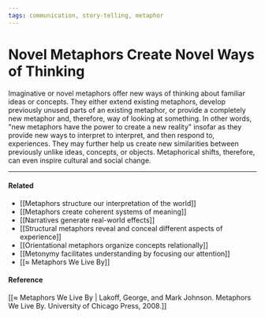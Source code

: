 ```yaml
---
tags: communication, story-telling, metaphor
---
```


# Novel Metaphors Create Novel Ways of Thinking

Imaginative or novel metaphors offer new ways of thinking about familiar ideas or concepts. They either extend existing metaphors, develop previously unused parts of an existing metaphor, or provide a completely new metaphor and, therefore, way of looking at something. In other words, "new metaphors have the power to create a new reality" insofar as they provide new ways to interpret to interpret, and then respond to, experiences. They may further help us create new similarities between previously unlike ideas, concepts, or objects. Metaphorical shifts, therefore, can even inspire cultural and social change.

---

#### Related

- [[Metaphors structure our interpretation of the world]]
- [[Metaphors create coherent systems of meaning]]
- [[Narratives generate real-world effects]]
- [[Structural metaphors reveal and conceal different aspects of experience]]
- [[Orientational metaphors organize concepts relationally]]
- [[Metonymy facilitates understanding by focusing our attention]]
- [[≈ Metaphors We Live By]]

#### Reference

[[≈ Metaphors We Live By | Lakoff, George, and Mark Johnson. Metaphors We Live By. University of Chicago Press, 2008.]]